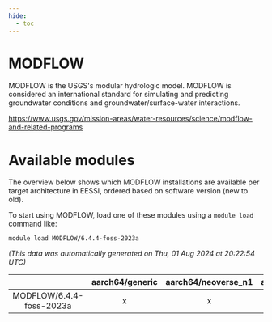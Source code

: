 ```yaml
---
hide:
  - toc
---
```


MODFLOW
=======


MODFLOW is the USGS's modular hydrologic model. MODFLOW is considered an international standard for simulating and predicting groundwater conditions and groundwater/surface-water interactions.

https://www.usgs.gov/mission-areas/water-resources/science/modflow-and-related-programs
# Available modules


The overview below shows which MODFLOW installations are available per target architecture in EESSI, ordered based on software version (new to old).

To start using MODFLOW, load one of these modules using a `module load` command like:

```shell
module load MODFLOW/6.4.4-foss-2023a
```

*(This data was automatically generated on Thu, 01 Aug 2024 at 20:22:54 UTC)*  

| |aarch64/generic|aarch64/neoverse_n1|aarch64/neoverse_v1|x86_64/generic|x86_64/amd/zen2|x86_64/amd/zen3|x86_64/amd/zen4|x86_64/intel/haswell|x86_64/intel/skylake_avx512|
| :---: | :---: | :---: | :---: | :---: | :---: | :---: | :---: | :---: | :---: |
|MODFLOW/6.4.4-foss-2023a|x|x|x|x|x|x|-|x|x|
